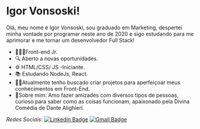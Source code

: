 # Igor Vonsoski!

Olá, meu nome é Igor Vonsoski, sou graduado em Marketing, despertei minha vontade por programar neste ano de 2020 e sigo estudando para me aprimorar e me tornar um desenvolvedor Full Stack!

- 👨🏻‍💻Front-end Jr.
- 🔍 Aberto a novas oportunidades.
- ⚙️ HTML/CSS/ JS -Iniciante.
- 📚 Estudando NodeJs, React.
- 🧑‍💻Atualmente tenho buscado criar projetos para aperfeiçoar meus conhecimentos em Front-End.
-  💬Sobre mim: Amo fazer amizades com diversos tipos de pessoas, curioso para saber como as coisas funcionam, apaixonado pela Divina Comédia de Dante Alighieri.

*Redes Sociais*:
[![Linkedin Badge](https://img.shields.io/badge/-LinkedIn-blue?style=flat-square&logo=Linkedin&logoColor=white&link=https://www.linkedin.com/in/igor-vonsoski-110535163/)](https://www.linkedin.com/in/igor-vonsoski-110535163/) [![Gmail Badge](https://img.shields.io/badge/-igorvonsoski@gmail.com-6633cc?style=flat-square&logo=Gmail&logoColor=white&link=mailto:igorvonsoski@gmail.com)](mailto:igorvonsoski@gmail.com)
